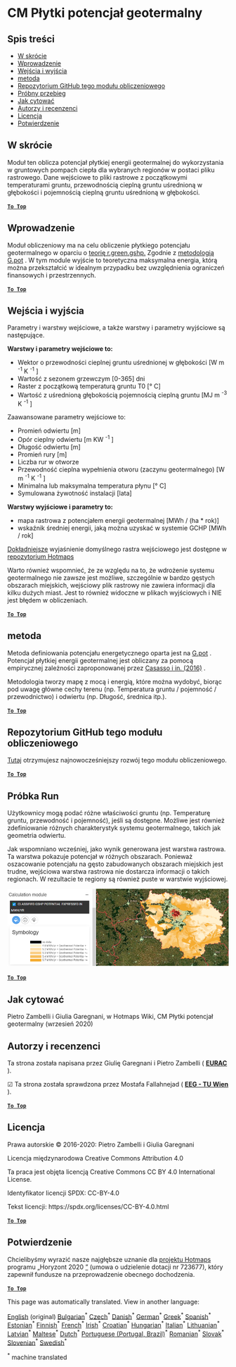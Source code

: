 <h1><a class="anchor" id="cm-shallow-geothermal-potential" href="#cm-shallow-geothermal-potential"><i class="fa fa-link"></i></a>CM Płytki potencjał geotermalny</h1><h2><a class="anchor" id="table-of-contents" href="#table-of-contents"><i class="fa fa-link"></i></a> Spis treści</h2><ul><li> <a href="#in-a-glance">W skrócie</a></li><li> <a href="#introduction">Wprowadzenie</a></li><li> <a href="#inputs-and-outputs">Wejścia i wyjścia</a></li><li> <a href="#method">metoda</a></li><li> <a href="#github-repository-of-this-calculation-module">Repozytorium GitHub tego modułu obliczeniowego</a></li><li> <a href="#sample-run">Próbny przebieg</a></li><li> <a href="#how-to-cite">Jak cytować</a></li><li> <a href="#authors-and-reviewers">Autorzy i recenzenci</a></li><li> <a href="#license">Licencja</a></li><li> <a href="#acknowledgement">Potwierdzenie</a></li></ul><h2><a class="anchor" id="in-a-glance" href="#in-a-glance"><i class="fa fa-link"></i></a> W skrócie</h2><p> Moduł ten oblicza potencjał płytkiej energii geotermalnej do wykorzystania w gruntowych pompach ciepła dla wybranych regionów w postaci pliku rastrowego. Dane wejściowe to pliki rastrowe z początkowymi temperaturami gruntu, przewodnością cieplną gruntu uśrednioną w głębokości i pojemnością cieplną gruntu uśrednioną w głębokości.</p><p> <a href="#table-of-contents"><strong><code>To Top</code></strong></a></p><h2><a class="anchor" id="introduction" href="#introduction"><i class="fa fa-link"></i></a> Wprowadzenie</h2><p> Moduł obliczeniowy ma na celu obliczenie płytkiego potencjału geotermalnego w oparciu o <a href="https://grass.osgeo.org/grass76/manuals/addons/r.green.gshp.theoretical.html">teorię r.green.gshp.</a> Zgodnie z <a href="https://www.sciencedirect.com/science/article/pii/S0360544216303358">metodologią G.pot</a> . W tym module wyjście to teoretyczna maksymalna energia, którą można przekształcić w idealnym przypadku bez uwzględnienia ograniczeń finansowych i przestrzennych.</p><p> <a href="#table-of-contents"><strong><code>To Top</code></strong></a></p><h2><a class="anchor" id="inputs-and-outputs" href="#inputs-and-outputs"><i class="fa fa-link"></i></a> Wejścia i wyjścia</h2><p> Parametry i warstwy wejściowe, a także warstwy i parametry wyjściowe są następujące.</p><p> <strong>Warstwy i parametry wejściowe to:</strong></p><ul><li> Wektor o przewodności cieplnej gruntu uśrednionej w głębokości [W m <sup>-1</sup> K <sup>-1</sup> ]</li><li> Wartość z sezonem grzewczym [0-365] dni</li><li> Raster z początkową temperaturą gruntu T0 [° C]</li><li> Wartość z uśrednioną głębokością pojemnością cieplną gruntu [MJ m <sup>-3</sup> K <sup>-1</sup> ]</li></ul><p> Zaawansowane parametry wejściowe to:</p><ul><li> Promień odwiertu [m]</li><li> Opór cieplny odwiertu [m KW <sup>-1</sup> ]</li><li> Długość odwiertu [m]</li><li> Promień rury [m]</li><li> Liczba rur w otworze</li><li> Przewodność cieplna wypełnienia otworu (zaczynu geotermalnego) [W m <sup>-1</sup> K <sup>-1</sup> ]</li><li> Minimalna lub maksymalna temperatura płynu [° C]</li><li> Symulowana żywotność instalacji [lata]</li></ul><p> <strong>Warstwy wyjściowe i parametry to:</strong></p><ul><li> mapa rastrowa z potencjałem energii geotermalnej [MWh / (ha * rok)]</li><li> wskaźnik średniej energii, jaką można uzyskać w systemie GCHP [MWh / rok]</li></ul><p> <a href="https://gitlab.com/hotmaps/potential/potential_geothermal_raster">Dokładniejsze</a> wyjaśnienie domyślnego rastra wejściowego jest dostępne w <a href="https://gitlab.com/hotmaps/potential/potential_geothermal_raster">repozytorium Hotmaps</a></p><p> Warto również wspomnieć, że ze względu na to, że wdrożenie systemu geotermalnego nie zawsze jest możliwe, szczególnie w bardzo gęstych obszarach miejskich, wejściowy plik rastrowy nie zawiera informacji dla kilku dużych miast. Jest to również widoczne w plikach wyjściowych i NIE jest błędem w obliczeniach.</p><p> <a href="#table-of-contents"><strong><code>To Top</code></strong></a></p><h2><a class="anchor" id="method" href="#method"><i class="fa fa-link"></i></a> metoda</h2><p> Metoda definiowania potencjału energetycznego oparta jest na <a href="https://www.sciencedirect.com/science/article/pii/S0360544216303358">G.pot</a> . Potencjał płytkiej energii geotermalnej jest obliczany za pomocą empirycznej zależności zaproponowanej przez <a href="https://www.sciencedirect.com/science/article/pii/S0360544216303358">Casasso i in. (2016)</a> .</p><p> Metodologia tworzy mapę z mocą i energią, które można wydobyć, biorąc pod uwagę główne cechy terenu (np. Temperatura gruntu / pojemność / przewodnictwo) i odwiertu (np. Długość, średnica itp.).</p><p> <a href="#table-of-contents"><strong><code>To Top</code></strong></a></p><h2><a class="anchor" id="github-repository-of-this-calculation-module" href="#github-repository-of-this-calculation-module"><i class="fa fa-link"></i></a> Repozytorium GitHub tego modułu obliczeniowego</h2><p> <a href="https://github.com/HotMaps/gchp_potential/tree/develop">Tutaj</a> otrzymujesz najnowocześniejszy rozwój tego modułu obliczeniowego.</p><p> <a href="#table-of-contents"><strong><code>To Top</code></strong></a></p><h2><a class="anchor" id="sample-run" href="#sample-run"><i class="fa fa-link"></i></a> Próbka Run</h2><p> Użytkownicy mogą podać różne właściwości gruntu (np. Temperaturę gruntu, przewodność i pojemność), jeśli są dostępne. Możliwe jest również zdefiniowanie różnych charakterystyk systemu geotermalnego, takich jak geometria odwiertu.</p><p> Jak wspomniano wcześniej, jako wynik generowana jest warstwa rastrowa. Ta warstwa pokazuje potencjał w różnych obszarach. Ponieważ oszacowanie potencjału na gęsto zabudowanych obszarach miejskich jest trudne, wejściowa warstwa rastrowa nie dostarcza informacji o takich regionach. W rezultacie te regiony są również puste w warstwie wyjściowej.</p><img src="/en/CM-Shallow-geothermal-potential/shallow_geothermal_out_raster.png"/><p> <a href="#table-of-contents"><strong><code>To Top</code></strong></a></p><h2><a class="anchor" id="how-to-cite" href="#how-to-cite"><i class="fa fa-link"></i></a> Jak cytować</h2><p> Pietro Zambelli i Giulia Garegnani, w Hotmaps Wiki, CM Płytki potencjał geotermalny (wrzesień 2020)</p><h2><a class="anchor" id="authors-and-reviewers" href="#authors-and-reviewers"><i class="fa fa-link"></i></a> Autorzy i recenzenci</h2><p> Ta strona została napisana przez Giulię Garegnani i Pietro Zambelli ( <strong><a href="http://www.eurac.edu">EURAC</a></strong> ).</p><p> ☑ Ta strona została sprawdzona przez Mostafa Fallahnejad ( <strong><a href="https://eeg.tuwien.ac.at/">EEG - TU Wien</a></strong> ).</p><p> <a href="#table-of-contents"><strong><code>To Top</code></strong></a></p><h2><a class="anchor" id="license" href="#license"><i class="fa fa-link"></i></a> Licencja</h2><p> Prawa autorskie © 2016-2020: Pietro Zambelli i Giulia Garegnani</p><p> Licencja międzynarodowa Creative Commons Attribution 4.0</p><p> Ta praca jest objęta licencją Creative Commons CC BY 4.0 International License.</p><p> Identyfikator licencji SPDX: CC-BY-4.0</p><p> Tekst licencji: https://spdx.org/licenses/CC-BY-4.0.html</p><p> <a href="#table-of-contents"><strong><code>To Top</code></strong></a></p><h2><a class="anchor" id="acknowledgement" href="#acknowledgement"><i class="fa fa-link"></i></a> Potwierdzenie</h2><p> Chcielibyśmy wyrazić nasze najgłębsze uznanie dla <a href="https://www.hotmaps-project.eu">projektu Hotmaps</a> programu „Horyzont 2020 <a href="https://www.hotmaps-project.eu">”</a> (umowa o udzielenie dotacji nr 723677), który zapewnił fundusze na przeprowadzenie obecnego dochodzenia.</p><p> <a href="#table-of-contents"><strong><code>To Top</code></strong></a></p>
<!--- THIS IS A SUPER UNIQUE IDENTIFIER -->

This page was automatically translated. View in another language:

[English](../en/CM-Shallow-geothermal-potential) (original) [Bulgarian](../bg/CM-Shallow-geothermal-potential)<sup>\*</sup> [Czech](../cs/CM-Shallow-geothermal-potential)<sup>\*</sup> [Danish](../da/CM-Shallow-geothermal-potential)<sup>\*</sup> [German](../de/CM-Shallow-geothermal-potential)<sup>\*</sup> [Greek](../el/CM-Shallow-geothermal-potential)<sup>\*</sup> [Spanish](../es/CM-Shallow-geothermal-potential)<sup>\*</sup> [Estonian](../et/CM-Shallow-geothermal-potential)<sup>\*</sup> [Finnish](../fi/CM-Shallow-geothermal-potential)<sup>\*</sup> [French](../fr/CM-Shallow-geothermal-potential)<sup>\*</sup> [Irish](../ga/CM-Shallow-geothermal-potential)<sup>\*</sup> [Croatian](../hr/CM-Shallow-geothermal-potential)<sup>\*</sup> [Hungarian](../hu/CM-Shallow-geothermal-potential)<sup>\*</sup> [Italian](../it/CM-Shallow-geothermal-potential)<sup>\*</sup> [Lithuanian](../lt/CM-Shallow-geothermal-potential)<sup>\*</sup> [Latvian](../lv/CM-Shallow-geothermal-potential)<sup>\*</sup> [Maltese](../mt/CM-Shallow-geothermal-potential)<sup>\*</sup> [Dutch](../nl/CM-Shallow-geothermal-potential)<sup>\*</sup>  [Portuguese (Portugal, Brazil)](../pt/CM-Shallow-geothermal-potential)<sup>\*</sup> [Romanian](../ro/CM-Shallow-geothermal-potential)<sup>\*</sup> [Slovak](../sk/CM-Shallow-geothermal-potential)<sup>\*</sup> [Slovenian](../sl/CM-Shallow-geothermal-potential)<sup>\*</sup> [Swedish](../sv/CM-Shallow-geothermal-potential)<sup>\*</sup> 

<sup>\*</sup> machine translated
